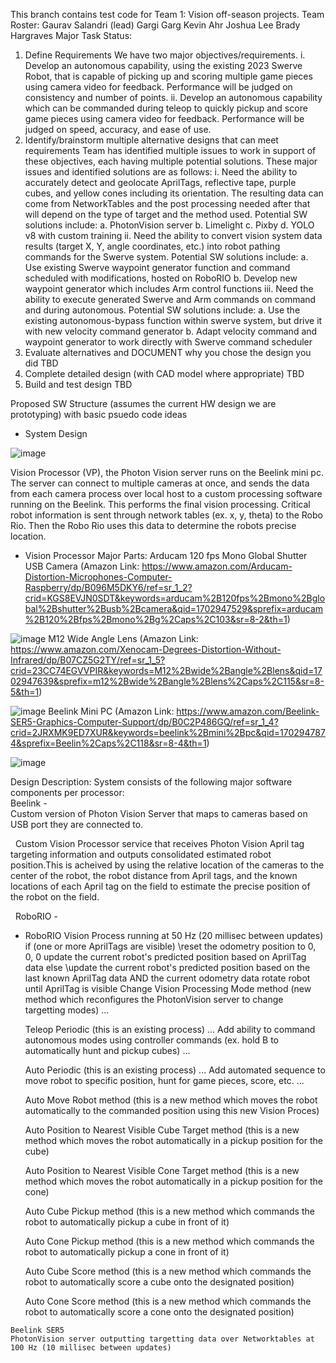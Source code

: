 This branch contains test code for Team 1: Vision off-season projects.
Team Roster:
	Gaurav Salandri (lead)
	Gargi Garg
	Kevin Ahr
	Joshua Lee
	Brady Hargraves
Major Task Status:
1. Define Requirements
	We have two major objectives/requirements.
	i. Develop an autonomous capability, using the existing 2023 Swerve Robot, that is capable of picking up and scoring multiple game pieces using camera video for feedback. Performance will be judged on consistency and number of points.
	ii. Develop an autonomous capability which can be commanded during teleop to quickly pickup and score game pieces using camera video for feedback. Performance will be judged on speed, accuracy, and ease of use.
2. Identify/brainstorm multiple alternative designs that can meet requirements
	Team has identified multiple issues to work in support of these objectives, each having multiple potential solutions. These major issues and identified solutions are as follows:
	i. Need the ability to accurately detect and geolocate AprilTags, reflective tape, purple cubes, and yellow cones including its orientation. The resulting data can come from NetworkTables and the post processing needed after that will depend on the type of target and the method used. Potential SW solutions include:
		a. PhotonVision server
		b. Limelight
		c. Pixby
		d. YOLO v8 with custom training
	ii. Need the ability to convert vision system data results (target X, Y, angle coordinates, etc.) into robot pathing commands for the Swerve system. Potential SW solutions include:
		a. Use existing Swerve waypoint generator function and command scheduled with modifications, hosted on RoboRIO
		b. Develop new waypoint generator which includes Arm control functions
	iii. Need the ability to execute generated Swerve and Arm commands on command and during autonomous. Potential SW solutions include:
		a. Use the existing autonomous-bypass function within swerve system, but drive it with new velocity command generator
        b. Adapt velocity command and waypoint generator to work directly with Swerve command scheduler
3. Evaluate alternatives and DOCUMENT why you chose the design you did
	TBD	
4. Complete detailed design (with CAD model where appropriate)
	TBD	
5. Build and test design
    TBD



Proposed SW Structure (assumes the current HW design we are prototyping) with basic psuedo code ideas
  -  System Design

![image](https://github.com/Mercs6369/2023Season/assets/72580050/43dbb785-1fd3-4f6b-a6c8-7b8ff1c1c268)

Vision Processor (VP), the Photon Vision server runs on the Beelink mini pc. The server can connect to multiple cameras at once, and sends the data from each camera process over local host to a custom processing software running on the Beelink. This performs the final vision processing. Critical robot information is sent through network tables (ex. x, y, theta) to the Robo Rio. Then the Robo Rio uses this data to determine the robots precise location.


  -  Vision Processor
	Major Parts:
     	Arducam 120 fps Mono Global Shutter USB Camera (Amazon Link: https://www.amazon.com/Arducam-Distortion-Microphones-Computer-Raspberry/dp/B096M5DKY6/ref=sr_1_2?crid=KGS8EVJN0SDT&keywords=arducam%2B120fps%2Bmono%2Bglobal%2Bshutter%2Busb%2Bcamera&qid=1702947529&sprefix=arducam%2B120%2Bfps%2Bmono%2Bg%2Caps%2C103&sr=8-2&th=1)

![image](https://github.com/Mercs6369/2023Season/assets/72580050/6af8153e-b32c-413b-924d-8e8c662704ac)
		M12 Wide Angle Lens (Amazon Link: https://www.amazon.com/Xenocam-Degrees-Distortion-Without-Infrared/dp/B07CZ5G2TY/ref=sr_1_5?crid=23CC74EGVVPIR&keywords=M12%2Bwide%2Bangle%2Blens&qid=1702947639&sprefix=m12%2Bwide%2Bangle%2Blens%2Caps%2C115&sr=8-5&th=1)

![image](https://github.com/Mercs6369/2023Season/assets/72580050/26630844-6574-40f6-8c7a-827b4e28de01)
		Beelink Mini PC (Amazon Link: https://www.amazon.com/Beelink-SER5-Graphics-Computer-Support/dp/B0C2P486GQ/ref=sr_1_4?crid=2JRXMK9ED7XUR&keywords=beelink%2Bmini%2Bpc&qid=1702947874&sprefix=Beelin%2Caps%2C118&sr=8-4&th=1)

![image](https://github.com/Mercs6369/2023Season/assets/72580050/fabffcfb-aa9f-40b9-b995-036484863f8d)

Design Description:
	System consists of the following major software components per processor:<br />
Beelink -<br />
Custom version of Photon Vision Server that maps to cameras based on USB port they are connected to.

&nbsp;&nbsp;Custom Vision Processor service that receives Photon Vision April tag targeting information and outputs consolidated estimated robot position.This is acheived by using the relative location of the cameras to the center of the robot, the robot distance from April tags, and the known locations of each April tag on the field to estimate the precise position of the robot on the field.
        
&nbsp;&nbsp;RoboRIO -

 	
       
  
  -  RoboRIO
        Vision Process running at 50 Hz (20 millisec between updates)
            if (one or more AprilTags are visible)
                \\reset the odometry position to 0, 0, 0
                update the current robot's predicted position based on AprilTag data
            else
                \\update the current robot's predicted position based on the last known AprilTag data AND the current odometry data
                rotate robot until AprilTag is visible
            Change Vision Processing Mode method (new method which reconfigures the PhotonVision server to change targetting modes)
            ...

        Teleop Periodic (this is an existing process)
            ...
            Add ability to command autonomous modes using controller commands (ex. hold B to automatically hunt and pickup cubes)
            ...

        Auto Periodic (this is an existing process)
            ...
            Add automated sequence to move robot to specific position, hunt for game pieces, score, etc.
            ...

        Auto Move Robot method (this is a new method which moves the robot automatically to the commanded position using this new Vision Proces)

        Auto Position to Nearest Visible Cube Target method (this is a new method which moves the robot automatically in a pickup position for the cube)

        Auto Position to Nearest Visible Cone Target method (this is a new method which moves the robot automatically in a pickup position for the cone)

        Auto Cube Pickup method (this is a new method which commands the robot to automatically pickup a cube in front of it)

        Auto Cone Pickup method (this is a new method which commands the robot to automatically pickup a cone in front of it)

        Auto Cube Score method (this is a new method which commands the robot to automatically score a cube onto the designated position)

        Auto Cone Score method (this is a new method which commands the robot to automatically score a cone onto the designated position)


    Beelink SER5
	PhotonVision server outputting targetting data over Networktables at 100 Hz (10 millisec between updates)
	
